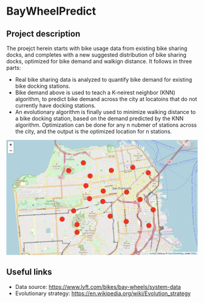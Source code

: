 # BayWheelPredict


## Project description
The proejct herein starts with bike usage data from existing bike sharing docks, and completes with a new suggested distribution of bike sharing docks, optimized for bike demand and walkign distance. It follows in three parts:
 - Real bike sharing data is analyzed to quantify bike demand for existing bike docking stations. 
 - Bike demand above is  used to teach a K-neirest neighbor (KNN) algorithm, to predict bike demand across the city at locatoins that do not currently have docking stations.
 - An evolutionary algorithm is finally used to minimize walking distance to a bike docking station, based on the demand predicted by the KNN algorithm. Optimization can be done for any n nubmer of stations across the city, and the output is the optimized location for n stations. 
 
![Example optimized bike docking station distribution across SF](https://github.com/nivalle/BayWheelPredict/blob/master/Figures/ExampleBikeStationOptimization.png)

## Useful links 
- Data source: https://www.lyft.com/bikes/bay-wheels/system-data
- Evolutionary strategy: https://en.wikipedia.org/wiki/Evolution_strategy


